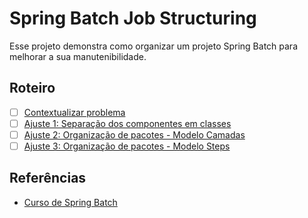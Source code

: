 # Spring Batch Job Structuring

Esse projeto demonstra como organizar um projeto Spring Batch para melhorar a sua manutenibilidade.

## Roteiro

- [ ] [Contextualizar problema](https://github.com/giuliana-bezerra/sb-job-structuring/tree/v1.0)
- [ ] [Ajuste 1: Separação dos componentes em classes](https://github.com/giuliana-bezerra/sb-job-structuring/tree/v2.0)
- [ ] [Ajuste 2: Organização de pacotes - Modelo Camadas](https://github.com/giuliana-bezerra/sb-job-structuring/tree/v3.0)
- [ ] [Ajuste 3: Organização de pacotes - Modelo Steps](https://github.com/giuliana-bezerra/sb-job-structuring/tree/v4.0)

## Referências

- [Curso de Spring Batch](https://www.udemy.com/course/curso-para-desenvolvimento-de-jobs-com-spring-batch/?referralCode=8743E206FA9240686B20)
